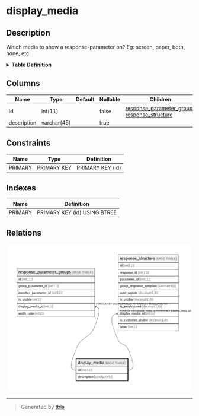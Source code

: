 # display_media

## Description

Which media to show a response-parameter on? Eg: screen, paper, both, none, etc

<details>
<summary><strong>Table Definition</strong></summary>

```sql
CREATE TABLE `display_media` (
  `id` int(11) NOT NULL,
  `description` varchar(45) DEFAULT NULL,
  PRIMARY KEY (`id`)
) ENGINE=InnoDB DEFAULT CHARSET=utf8 COMMENT='Which media to show a response-parameter on? Eg: screen, paper, both, none, etc'
```

</details>

## Columns

| Name | Type | Default | Nullable | Children | Parents | Comment |
| ---- | ---- | ------- | -------- | -------- | ------- | ------- |
| id | int(11) |  | false | [response_parameter_groups](response_parameter_groups.md) [response_structure](response_structure.md) |  |  |
| description | varchar(45) |  | true |  |  |  |

## Constraints

| Name | Type | Definition |
| ---- | ---- | ---------- |
| PRIMARY | PRIMARY KEY | PRIMARY KEY (id) |

## Indexes

| Name | Definition |
| ---- | ---------- |
| PRIMARY | PRIMARY KEY (id) USING BTREE |

## Relations

![er](display_media.png)

---

> Generated by [tbls](https://github.com/k1LoW/tbls)
